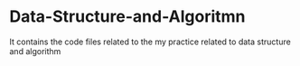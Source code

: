 # Data-Structure-and-Algoritmn
It contains the code files related to the my practice related to data structure and algorithm
